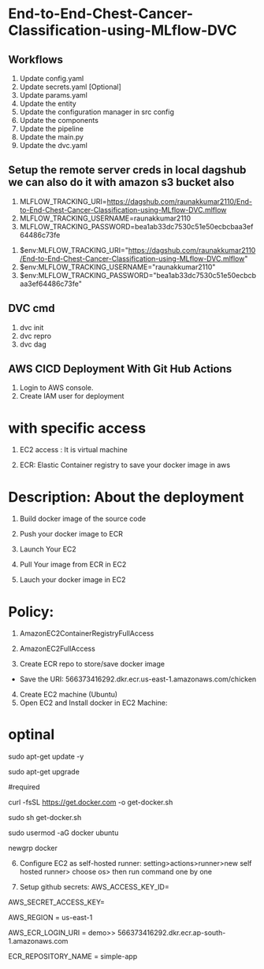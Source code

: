 # End-to-End-Chest-Cancer-Classification-using-MLflow-DVC

## Workflows
1. Update config.yaml
2. Update secrets.yaml [Optional]
3. Update params.yaml
4. Update the entity
5. Update the configuration manager in src config
6. Update the components
7. Update the pipeline
8. Update the main.py
9. Update the dvc.yaml


## Setup the remote server creds in local dagshub we can also do it with amazon s3 bucket also
1. MLFLOW_TRACKING_URI=https://dagshub.com/raunakkumar2110/End-to-End-Chest-Cancer-Classification-using-MLflow-DVC.mlflow
2. MLFLOW_TRACKING_USERNAME=raunakkumar2110
3. MLFLOW_TRACKING_PASSWORD=bea1ab33dc7530c51e50ecbcbaa3ef64486c73fe

<!-- aways export this to the environment (through cli) -->
1. $env:MLFLOW_TRACKING_URI="https://dagshub.com/raunakkumar2110/End-to-End-Chest-Cancer-Classification-using-MLflow-DVC.mlflow"
2. $env:MLFLOW_TRACKING_USERNAME="raunakkumar2110"
3. $env:MLFLOW_TRACKING_PASSWORD="bea1ab33dc7530c51e50ecbcbaa3ef64486c73fe"

## DVC cmd
1. dvc init
2. dvc repro
3. dvc dag

## AWS CICD Deployment With Git Hub Actions
1. Login to AWS console.
2. Create IAM user for deployment

# with specific access

1. EC2 access : It is virtual machine

2. ECR: Elastic Container registry to save your docker image in aws


# Description: About the deployment

1. Build docker image of the source code

2. Push your docker image to ECR

3. Launch Your EC2 

4. Pull Your image from ECR in EC2

5. Lauch your docker image in EC2

# Policy:

1. AmazonEC2ContainerRegistryFullAccess

2. AmazonEC2FullAccess
3. Create ECR repo to store/save docker image
- Save the URI: 566373416292.dkr.ecr.us-east-1.amazonaws.com/chicken
4. Create EC2 machine (Ubuntu)
5. Open EC2 and Install docker in EC2 Machine:

# optinal

sudo apt-get update -y

sudo apt-get upgrade

#required

curl -fsSL https://get.docker.com -o get-docker.sh

sudo sh get-docker.sh

sudo usermod -aG docker ubuntu

newgrp docker

6. Configure EC2 as self-hosted runner:
setting>actions>runner>new self hosted runner> choose os> then run command one by one

7. Setup github secrets:
AWS_ACCESS_KEY_ID=

AWS_SECRET_ACCESS_KEY=

AWS_REGION = us-east-1

AWS_ECR_LOGIN_URI = demo>>  566373416292.dkr.ecr.ap-south-1.amazonaws.com

ECR_REPOSITORY_NAME = simple-app